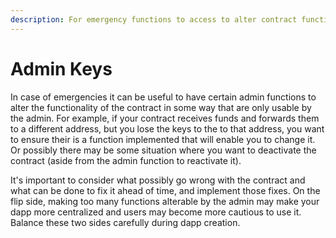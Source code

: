 ```yaml
---
description: For emergency functions to access to alter contract functionality.
---
```


# Admin Keys

In case of emergencies it can be useful to have certain admin functions to alter the functionality of the contract in some way that are only usable by the admin. For example, if your contract receives funds and forwards them to a different address, but you lose the keys to the to that address, you want to ensure their is a function implemented that will enable you to change it. Or possibly there may be some situation where you want to deactivate the contract (aside from the admin function to reactivate it).&#x20;

It's important to consider what possibly go wrong with the contract and what can be done to fix it ahead of time, and implement those fixes. On the flip side, making too many functions alterable by the admin may make your dapp more centralized and users may become more cautious to use it. Balance these two sides carefully during dapp creation.
